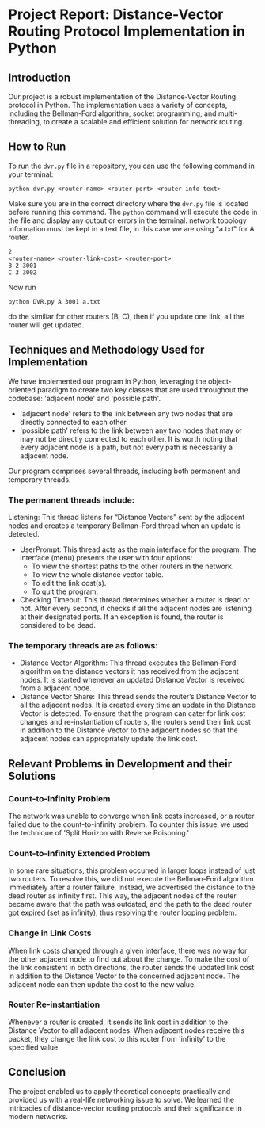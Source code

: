 # Project Report: Distance-Vector Routing Protocol Implementation in Python
## Introduction
Our project is a robust implementation of the Distance-Vector Routing protocol in Python. The implementation uses a variety of concepts, including the Bellman-Ford algorithm, socket programming, and multi-threading, to create a scalable and efficient solution for network routing.

## How to Run
To run the `dvr.py` file in a repository, you can use the following command in your terminal:

```
python dvr.py <router-name> <router-port> <router-info-text>
```

Make sure you are in the correct directory where the `dvr.py` file is located before running this command. The `python` command will execute the code in the file and display any output or errors in the terminal. network topology information must be kept in a text file, in this case we are using "a.txt" for A router. 

```
2
<router-name> <router-link-cost> <router-port>
B 2 3001 
C 3 3002
```
Now run 
```
python DVR.py A 3001 a.txt
```
do the similiar for other routers (B, C), then if you update one link, all the router will get updated.

## Techniques and Methodology Used for Implementation
We have implemented our program in Python, leveraging the object-oriented paradigm to create two key classes that are used throughout the codebase: 'adjacent node' and 'possible path'.

- 'adjacent node' refers to the link between any two nodes that are directly connected to each other.
- 'possible path' refers to the link between any two nodes that may or may not be directly connected to each other. It is worth noting that every adjacent node is a path, but not every path is necessarily a adjacent node.

Our program comprises several threads, including both permanent and temporary threads. 
### The permanent threads include:
Listening: This thread listens for “Distance Vectors” sent by the adjacent nodes and creates a temporary Bellman-Ford thread when an update is detected.
- UserPrompt: This thread acts as the main interface for the program. The interface (menu) presents the user with four options:
  - To view the shortest paths to the other routers in the network.
  - To view the whole distance vector table.
  - To edit the link cost(s).
  - To quit the program.
- Checking Timeout: This thread determines whether a router is dead or not. After every second, it checks if all the adjacent nodes are listening at their designated ports. If an exception is found, the router is considered to be dead.

### The temporary threads are as follows:
- Distance Vector Algorithm: This thread executes the Bellman-Ford algorithm on the distance vectors it has received from the adjacent nodes. It is started whenever an updated Distance Vector is received from a adjacent node.
- Distance Vector Share: This thread sends the router’s Distance Vector to all the adjacent nodes. It is created every time an update in the Distance Vector is detected.
To ensure that the program can cater for link cost changes and re-instantiation of routers, the routers send their link cost in addition to the Distance Vector to the adjacent nodes so that the adjacent nodes can appropriately update the link cost.

## Relevant Problems in Development and their Solutions
### Count-to-Infinity Problem
The network was unable to converge when link costs increased, or a router failed due to the count-to-infinity problem. To counter this issue, we used the technique of 'Split Horizon with Reverse Poisoning.'

### Count-to-Infinity Extended Problem
In some rare situations, this problem occurred in larger loops instead of just two routers. To resolve this, we did not execute the Bellman-Ford algorithm immediately after a router failure. Instead, we advertised the distance to the dead router as infinity first. This way, the adjacent nodes of the router became aware that the path was outdated, and the path to the dead router got expired (set as infinity), thus resolving the router looping problem.

### Change in Link Costs
When link costs changed through a given interface, there was no way for the other adjacent node to find out about the change. To make the cost of the link consistent in both directions, the router sends the updated link cost in addition to the Distance Vector to the concerned adjacent node. The adjacent node can then update the cost to the new value.

### Router Re-instantiation
Whenever a router is created, it sends its link cost in addition to the Distance Vector to all adjacent nodes. When adjacent nodes receive this packet, they change the link cost to this router from 'infinity' to the specified value.

## Conclusion
The project enabled us to apply theoretical concepts practically and provided us with a real-life networking issue to solve. We learned the intricacies of distance-vector routing protocols and their significance in modern networks.
